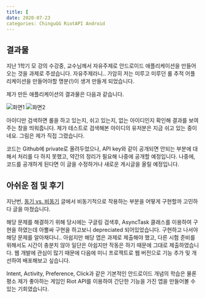 ```yaml
---
title: [
date: 2020-07-23
categories: ChinguGG RiotAPI Android
---
```


## 결과물


지난 1학기 모 강의 수강중, 교수님께서 자유주제로 안드로이드 애플리케이션을 만들어오는 것을 과제로 주셨습니다.
자유주제라니.. 가암히 저는 미루고 미루던 롤 추적 어플리케이션을 만들어야할 명분(!)이 생겨 만들게 되었습니다.


제가 만든 애플리케이션의 결과물은 다음과 같습니다.


![화면1](https://user-images.githubusercontent.com/43411599/88195094-910f5900-cc7a-11ea-8d5d-b68d64da8ae4.png)
![화면2](https://user-images.githubusercontent.com/43411599/88195136-9e2c4800-cc7a-11ea-9268-e03ff5f13f65.png)


아이디만 검색하면 롤을 하고 있는지, 쉬고 있는지, 없는 아이디인지 확인해 결과를 보여주는 창을 띄워줍니다.
제가 테스트로 검색해본 아이디의 유저분은 지금 쉬고 있는 중이네요.
그림은 제가 직접 그렸습니다.


코드는 Github에 private로 올려두었으나, API key와 같이 공개되면 안되는 부분에 대해서 처리를 다 하지 못했고, 약간의 정리가 필요해 나중에 공개할 예정입니다.
나중에, 코드를 공개하게 된다면 이 글을 수정하거나 새로운 게시글을 올릴 예정입니다.


## 아쉬운 점 및 후기

지난번, [동기 vs. 비동기](https://seunghyoku.github.io/til/android/riotapi/loldab/restapi/synchronous-vs-asynchronous/) 글에서 비동기적으로 작용하는 부분을 어떻게 구현할까
고민하다 글을 마쳤습니다.


해당 문제를 해결하기 위해 당시에는 구글링 검색후, AsyncTask 클래스를 이용하여 구현을 하였는데 아뿔싸 구현을 하고보니 depreciated 되어있었습니다.
구현하고 나서야 해당 문제를 알아채다니.. 아쉽지만 해당 앱은 과제로 제출해야 했고, 다른 시험 준비를 위해서도 시간이 충분치 않아 일단은 아쉽지만 작동은 하기 때문에 그대로 제출하였습니다.
웹 개발에 관심이 많기 때문에 다음에 미니 프로젝트로 웹 버전으로 기능 추가 및 개선하여 배포해보고 싶습니다.


Intent, Activity, Preference, Click과 같은 기본적인 안드로이드 개념의 학습은 물론
평소 제가 좋아하는 게임인 Riot API를 이용하여 간단한 기능을 가진 앱을 만들어볼 수 있는 기회였습니다.


